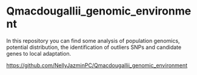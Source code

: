 # Qmacdougallii_genomic_environment
In this repository you can find some analysis of population genomics, potential distribution, the identification of outliers SNPs and candidate genes to local adaptation.



https://github.com/NellyJazminPC/Qmacdougallii_genomic_environment
